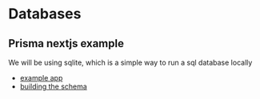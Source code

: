 
# Databases


## Prisma nextjs example

We will be using sqlite, which is a simple way to run a sql database locally

- [example app](https://github.com/prisma/prisma-examples/tree/latest/javascript/rest-nextjs)
- [building the schema](https://www.prisma.io/docs/orm/prisma-schema/data-model/models)